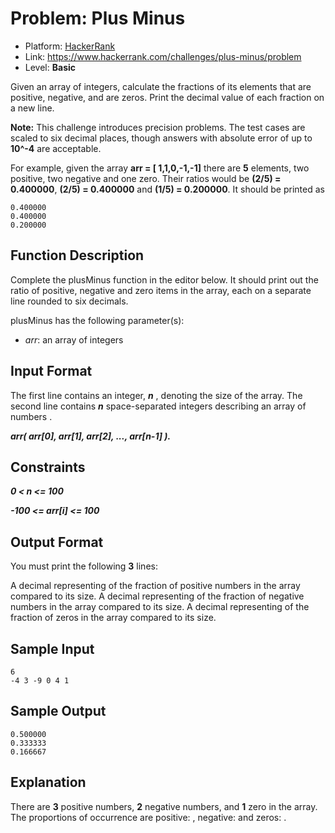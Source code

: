 # Problem: Plus Minus

- Platform: [HackerRank](https://www.hackerrank.com/)
- Link: https://www.hackerrank.com/challenges/plus-minus/problem
- Level: **Basic**

Given an array of integers, calculate the fractions of its elements that are positive, negative, and are zeros. Print the decimal value of each fraction on a new line.

**Note:** This challenge introduces precision problems. The test cases are scaled to six decimal places, though answers with absolute error of up to **10^-4** are acceptable.

For example, given the array **arr = [ 1,1,0,-1,-1]** there are **5** elements, two positive, two negative and one zero. Their ratios would be **(2/5) = 0.400000**, **(2/5) = 0.400000** and **(1/5) = 0.200000**. It should be printed as

```
0.400000
0.400000
0.200000
```

## Function Description

Complete the plusMinus function in the editor below. It should print out the ratio of positive, negative and zero items in the array, each on a separate line rounded to six decimals.

plusMinus has the following parameter(s):

- *arr*: an array of integers

## Input Format

The first line contains an integer, ***n*** , denoting the size of the array.
The second line contains ***n*** space-separated integers describing an array of numbers .

***arr( arr[0], arr[1], arr[2], ..., arr[n-1] ).***

## Constraints

***0 < n <= 100***

***-100 <= arr[i] <= 100***

## Output Format

You must print the following **3** lines:

A decimal representing of the fraction of positive numbers in the array compared to its size.
A decimal representing of the fraction of negative numbers in the array compared to its size.
A decimal representing of the fraction of zeros in the array compared to its size.

## Sample Input
```
6
-4 3 -9 0 4 1         
```

## Sample Output
```
0.500000
0.333333
0.166667
```

## Explanation

There are **3** positive numbers, **2** negative numbers, and **1** zero in the array.
The proportions of occurrence are positive: , negative:  and zeros: .